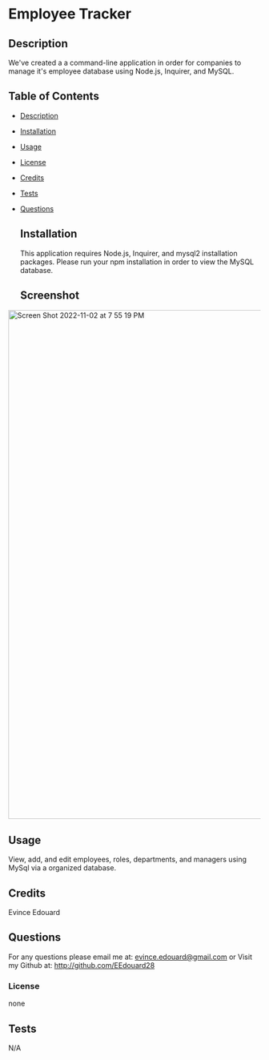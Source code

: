 # Employee Tracker

## Description

We've created a a command-line application in order for companies to manage it's employee database using Node.js, Inquirer, and MySQL.

## Table of Contents

- [Description](#description)
- [Installation](#installation)
- [Usage](#usage)
- [License](#license)
- [Credits](#credits)
- [Tests](#tests)
- [Questions](#questions)

  ## Installation

  This application requires Node.js, Inquirer, and mysql2 installation packages. Please run your npm installation in order to view the MySQL database.

  ## Screenshot
<img width="1017" alt="Screen Shot 2022-11-02 at 7 55 19 PM" src="https://user-images.githubusercontent.com/111817163/199623960-89635608-859d-42b8-a83e-86b059a623b6.png">

  ## Usage

  View, add, and edit employees, roles, departments, and managers using MySql via a organized database.

  ## Credits

  Evince Edouard

  ## Questions

  For any questions please email me at: evince.edouard@gmail.com
  or Visit my Github at: http://github.com/EEdouard28

  ### License

  none

  ## Tests

  N/A
